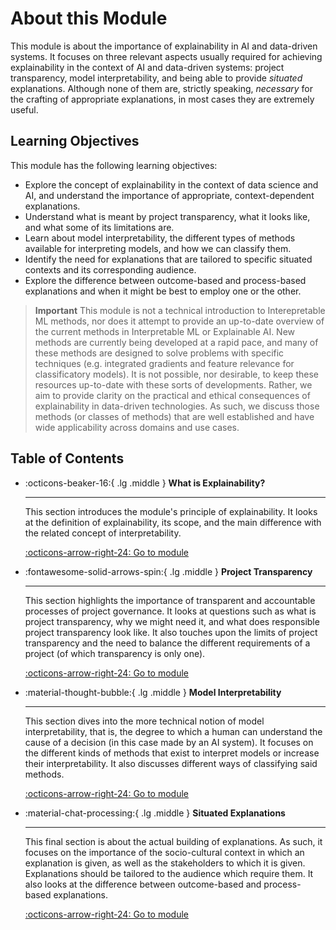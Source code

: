 # About this Module

This module is about the importance of explainability in AI and data-driven systems.
It focuses on three relevant aspects usually required for achieving explainability in the context of AI and data-driven systems: project transparency, model interpretability, and being able to provide *situated* explanations.
Although none of them are, strictly speaking, *necessary* for the crafting of appropriate explanations, in most cases they are extremely useful.

## Learning Objectives

This module has the following learning objectives:

- Explore the concept of explainability in the context of data science and AI, and understand the importance of appropriate, context-dependent explanations.
- Understand what is meant by project transparency, what it looks like, and what some of its limitations are.
- Learn about model interpretability, the different types of methods available for interpreting models, and how we can classify them.
- Identify the need for explanations that are tailored to specific situated contexts and its corresponding audience.
- Explore the difference between outcome-based and process-based explanations and when it might be best to employ one or the other.


> **Important**
> This module is not a technical introduction to Interepretable ML methods, nor does it attempt to provide an up-to-date overview of the current methods in Interpretable ML or Explainable AI.
> New methods are currently being developed at a rapid pace, and many of these methods are designed to solve problems with specific techniques (e.g. integrated gradients and feature relevance for classificatory models).
> It is not possible, nor desirable, to keep these resources up-to-date with these sorts of developments.
> Rather, we aim to provide clarity on the practical and ethical consequences of explainability in data-driven technologies.
> As such, we discuss those methods (or classes of methods) that are well established and have wide applicability across domains and use cases.

## Table of Contents

<div class="grid cards" markdown>

-   :octicons-beaker-16:{ .lg .middle } __What is Explainability?__

    ---

    This section introduces the module's principle of explainability.
    It looks at the definition of explainability, its scope, and the main difference with the related concept of interpretability.


    [:octicons-arrow-right-24: Go to module](rri-204-1.md)

-   :fontawesome-solid-arrows-spin:{ .lg .middle } __Project Transparency__

    ---

    This section highlights the importance of transparent and accountable processes of project governance.
    It looks at questions such as what is project transparency, why we might need it, and what does responsible project transparency look like.
    It also touches upon the limits of project transparency and the need to balance the different requirements of a project (of which transparency is only one).

    [:octicons-arrow-right-24: Go to module](rri-204-2.md)

-   :material-thought-bubble:{ .lg .middle } __Model Interpretability__

    ---

    This section dives into the more technical notion of model interpretability, that is, the degree to which a human can understand the cause of a decision (in this case made by an AI system). 
    It focuses on the different kinds of methods that exist to interpret models or increase their interpretability. 
    It also discusses different ways of classifying said methods.

    [:octicons-arrow-right-24: Go to module](rri-204-3.md)

-   :material-chat-processing:{ .lg .middle } __Situated Explanations__

    ---

    This final section is about the actual building of explanations.
    As such, it focuses on the importance of the socio-cultural context in which an explanation is given, as well as the stakeholders to which it is given. 
    Explanations should be tailored to the audience which require them.
    It also looks at the difference between outcome-based and process-based explanations.

    [:octicons-arrow-right-24: Go to module](rri-204-4.md)

</div>

